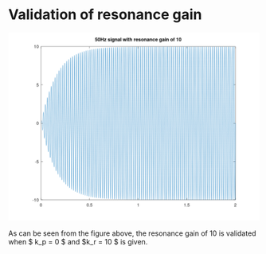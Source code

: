# Validation of resonance gain

![A resonance gain of 10](test_result.png)

As can be seen from the figure above, the resonance gain of 10 is validated when $ k_p = 0 $ and $k_r = 10 $ is given.
